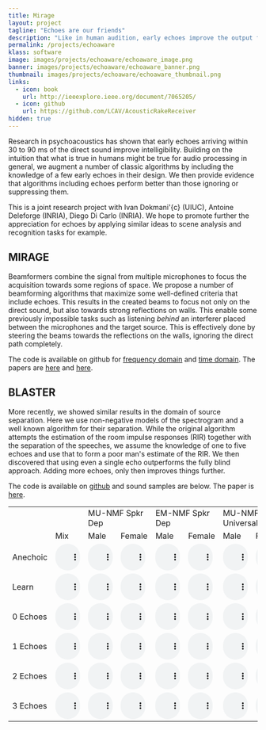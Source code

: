 ```yaml
---
title: Mirage
layout: project
tagline: "Echoes are our friends"
description: "Like in human audition, early echoes improve the output from audio processing algorithms."
permalink: /projects/echoaware
klass: software
image: images/projects/echoaware/echoaware_image.png
banner: images/projects/echoaware/echoaware_banner.png
thumbnail: images/projects/echoaware/echoaware_thumbnail.png
links:
  - icon: book
    url: http://ieeexplore.ieee.org/document/7065205/
  - icon: github
    url: https://github.com/LCAV/AcousticRakeReceiver
hidden: true
---
```


Research in psychoacoustics has shown that early echoes arriving within 30 to
90 ms of the direct sound improve intelligibility. Building on the intuition
that what is true in humans might be true for audio processing in general, we
augment a number of classic algorithms by including the knowledge of a few
early echoes in their design. We then provide evidence that algorithms
including echoes perform better than those ignoring or suppressing them.

This is a joint research project with Ivan Dokmani\'{c} (UIUC), Antoine
Deleforge (INRIA), Diego Di Carlo (INRIA).  We hope to promote further the
appreciation for echoes by applying similar ideas to scene analysis and
recognition tasks for example.

MIRAGE
------

Beamformers combine the signal from multiple microphones to focus the
acquisition towards some regions of space. We propose a number of beamforming
algorithms that maximize some well-defined criteria that include echoes. This
results in the created beams to focus not only on the direct sound, but also
towards strong reflections on walls.  This enable some previously impossible
tasks such as listening _behind_ an interferer placed between the microphones
and the target source. This is effectively done by steering the beams towards
the reflections on the walls, ignoring the direct path completely.

The code is available on github for [frequency
domain](https://github.com/LCAV/AcousticRakeReceiver) and [time
domain](https://github.com/LCAV/TimeDomainAcousticRakeReceiver).  The papers
are [here](http://ieeexplore.ieee.org/document/7065205/) and
[here](https://github.com/LCAV/TimeDomainAcousticRakeReceiver).

BLASTER
--------

More recently, we showed similar results in the domain of
source separation.  Here we use non-negative models of the spectrogram and a
well known algorithm for their separation. While the original algorithm
attempts the estimation of the room impulse responses (RIR) together with
the separation of the speeches, we assume the knowledge of one to five
echoes and use that to form a poor man's estimate of the RIR. We then
discovered that using even a single  echo outperforms the fully blind
approach. Adding more echoes, only then improves things further.

The code is available on [github](https://github.com/fakufaku/separake) and
sound samples are below. The paper is [here](https://arxiv.org/abs/1711.06805).

<style type="text/css">
audio {
  width: 50px;
}
</style>

<table>
  <tr>
  <td colspan="2"></td>
  <td colspan="2">MU-NMF Spkr Dep</td>
  <td colspan="2">EM-NMF Spkr Dep</td>
  <td colspan="2">MU-NMF Universal</td>
  </tr>

  <tr>
  <td></td>
  <td>Mix</td>
  <td>Male</td>
  <td>Female</td>
  <td>Male</td>
  <td>Female</td>
  <td>Male</td>
  <td>Female</td>
  </tr>

  <tr>
  <td>Anechoic</td>

  <td><audio controls="controls" type="audio/wav" src="/assets/icassp2018/samples/separake_anechoic_mu_spkr_mix_fq_sample3_fq_sample2.wav"><a>play</a></audio></td>

  <td><audio controls="controls" type="audio/wav" src="/assets/icassp2018/samples/separake_anechoic_mu_spkr_sep_fq_sample2.wav"><a>play</a></audio></td>
  <td><audio controls="controls" type="audio/wav" src="/assets/icassp2018/samples/separake_anechoic_mu_spkr_sep_fq_sample3.wav"><a>play</a></audio></td>

  <td><audio controls="controls" type="audio/wav" src="/assets/icassp2018/samples/separake_anechoic_em_spkr_sep_fq_sample2.wav"><a>play</a></audio></td>
  <td><audio controls="controls" type="audio/wav" src="/assets/icassp2018/samples/separake_anechoic_em_spkr_sep_fq_sample3.wav"><a>play</a></audio></td>

  <td><audio controls="controls" type="audio/wav" src="/assets/icassp2018/samples/separake_anechoic_mu_univ_sep_fq_sample2.wav"><a>play</a></audio></td>
  <td><audio controls="controls" type="audio/wav" src="/assets/icassp2018/samples/separake_anechoic_mu_univ_sep_fq_sample3.wav"><a>play</a></audio></td>
  </tr>

  <tr>
  <td>Learn</td>

  <td><audio controls="controls" type="audio/wav" src="/assets/icassp2018/samples/separake_learn_mu_spkr_mix_fq_sample3_fq_sample2.wav"><a>play</a></audio></td>

  <td><audio controls="controls" type="audio/wav" src="/assets/icassp2018/samples/separake_learn_mu_spkr_sep_fq_sample2.wav"><a>play</a></audio></td>
  <td><audio controls="controls" type="audio/wav" src="/assets/icassp2018/samples/separake_learn_mu_spkr_sep_fq_sample3.wav"><a>play</a></audio></td>

  <td><audio controls="controls" type="audio/wav" src="/assets/icassp2018/samples/separake_learn_em_spkr_sep_fq_sample2.wav"><a>play</a></audio></td>
  <td><audio controls="controls" type="audio/wav" src="/assets/icassp2018/samples/separake_learn_em_spkr_sep_fq_sample3.wav"><a>play</a></audio></td>

  <td><audio controls="controls" type="audio/wav" src="/assets/icassp2018/samples/separake_learn_mu_univ_sep_fq_sample2.wav"><a>play</a></audio></td>
  <td><audio controls="controls" type="audio/wav" src="/assets/icassp2018/samples/separake_learn_mu_univ_sep_fq_sample3.wav"><a>play</a></audio></td>
  </tr>

  <tr>
  <td>0 Echoes</td>
  <td><audio controls="controls" type="audio/wav" src="/assets/icassp2018/samples/separake_learn_mu_spkr_mix_fq_sample3_fq_sample2.wav"><a>play</a></audio></td>

  <td><audio controls="controls" type="audio/wav" src="/assets/icassp2018/samples/separake_0echoes_mu_spkr_sep_fq_sample2.wav"><a>play</a></audio></td>
  <td><audio controls="controls" type="audio/wav" src="/assets/icassp2018/samples/separake_0echoes_mu_spkr_sep_fq_sample3.wav"><a>play</a></audio></td>

  <td><audio controls="controls" type="audio/wav" src="/assets/icassp2018/samples/separake_0echoes_em_spkr_sep_fq_sample2.wav"><a>play</a></audio></td>
  <td><audio controls="controls" type="audio/wav" src="/assets/icassp2018/samples/separake_0echoes_em_spkr_sep_fq_sample3.wav"><a>play</a></audio></td>

  <td><audio controls="controls" type="audio/wav" src="/assets/icassp2018/samples/separake_0echoes_mu_univ_sep_fq_sample2.wav"><a>play</a></audio></td>
  <td><audio controls="controls" type="audio/wav" src="/assets/icassp2018/samples/separake_0echoes_mu_univ_sep_fq_sample3.wav"><a>play</a></audio></td>
  </tr>

  <tr>
  <td>1 Echoes</td>
  <td><audio controls="controls" type="audio/wav" src="/assets/icassp2018/samples/separake_learn_mu_spkr_mix_fq_sample3_fq_sample2.wav"><a>play</a></audio></td>

  <td><audio controls="controls" type="audio/wav" src="/assets/icassp2018/samples/separake_1echoes_mu_spkr_sep_fq_sample2.wav"><a>play</a></audio></td>
  <td><audio controls="controls" type="audio/wav" src="/assets/icassp2018/samples/separake_1echoes_mu_spkr_sep_fq_sample3.wav"><a>play</a></audio></td>

  <td><audio controls="controls" type="audio/wav" src="/assets/icassp2018/samples/separake_1echoes_em_spkr_sep_fq_sample2.wav"><a>play</a></audio></td>
  <td><audio controls="controls" type="audio/wav" src="/assets/icassp2018/samples/separake_1echoes_em_spkr_sep_fq_sample3.wav"><a>play</a></audio></td>

  <td><audio controls="controls" type="audio/wav" src="/assets/icassp2018/samples/separake_1echoes_mu_univ_sep_fq_sample2.wav"><a>play</a></audio></td>
  <td><audio controls="controls" type="audio/wav" src="/assets/icassp2018/samples/separake_1echoes_mu_univ_sep_fq_sample3.wav"><a>play</a></audio></td>
  </tr>

  <tr>
  <td>2 Echoes</td>
  <td><audio controls="controls" type="audio/wav" src="/assets/icassp2018/samples/separake_anechoic_em_spkr_mix_fq_sample3_fq_sample2.wav"><a>play</a></audio></td>

  <td><audio controls="controls" type="audio/wav" src="/assets/icassp2018/samples/separake_2echoes_mu_spkr_sep_fq_sample2.wav"><a>play</a></audio></td>
  <td><audio controls="controls" type="audio/wav" src="/assets/icassp2018/samples/separake_2echoes_mu_spkr_sep_fq_sample3.wav"><a>play</a></audio></td>

  <td><audio controls="controls" type="audio/wav" src="/assets/icassp2018/samples/separake_2echoes_em_spkr_sep_fq_sample2.wav"><a>play</a></audio></td>
  <td><audio controls="controls" type="audio/wav" src="/assets/icassp2018/samples/separake_2echoes_em_spkr_sep_fq_sample3.wav"><a>play</a></audio></td>

  <td><audio controls="controls" type="audio/wav" src="/assets/icassp2018/samples/separake_2echoes_mu_univ_sep_fq_sample2.wav"><a>play</a></audio></td>
  <td><audio controls="controls" type="audio/wav" src="/assets/icassp2018/samples/separake_2echoes_mu_univ_sep_fq_sample3.wav"><a>play</a></audio></td>
  </tr>

  <tr>
  <td>3 Echoes</td>
  <td><audio controls="controls" type="audio/wav" src="/assets/icassp2018/samples/separake_learn_mu_univ_mix_fq_sample3_fq_sample2.wav"><a>play</a></audio></td>

  <td><audio controls="controls" type="audio/wav" src="/assets/icassp2018/samples/separake_3echoes_mu_spkr_sep_fq_sample2.wav"><a>play</a></audio></td>
  <td><audio controls="controls" type="audio/wav" src="/assets/icassp2018/samples/separake_3echoes_mu_spkr_sep_fq_sample3.wav"><a>play</a></audio></td>

  <td><audio controls="controls" type="audio/wav" src="/assets/icassp2018/samples/separake_3echoes_em_spkr_sep_fq_sample2.wav"><a>play</a></audio></td>
  <td><audio controls="controls" type="audio/wav" src="/assets/icassp2018/samples/separake_3echoes_em_spkr_sep_fq_sample3.wav"><a>play</a></audio></td>

  <td><audio controls="controls" type="audio/wav" src="/assets/icassp2018/samples/separake_3echoes_mu_univ_sep_fq_sample2.wav"><a>play</a></audio></td>
  <td><audio controls="controls" type="audio/wav" src="/assets/icassp2018/samples/separake_3echoes_mu_univ_sep_fq_sample3.wav"><a>play</a></audio></td>
  </tr>
</table>

